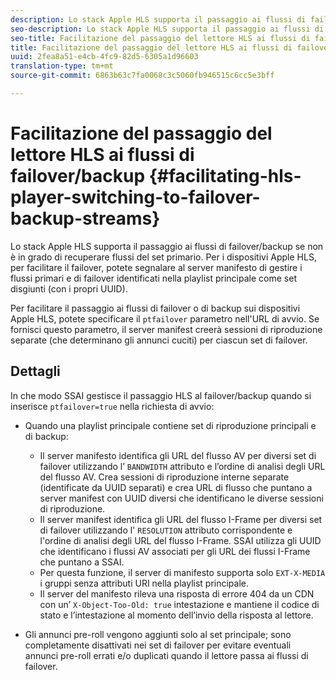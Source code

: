 ```yaml
---
description: Lo stack Apple HLS supporta il passaggio ai flussi di failover/backup se non è in grado di recuperare flussi del set primario. Per i dispositivi Apple HLS, per facilitare il failover, potete segnalare al server manifesto di gestire i flussi primari e di failover identificati nella playlist principale come set disgiunti (con i propri UUID).
seo-description: Lo stack Apple HLS supporta il passaggio ai flussi di failover/backup se non è in grado di recuperare flussi del set primario. Per i dispositivi Apple HLS, per facilitare il failover, potete segnalare al server manifesto di gestire i flussi primari e di failover identificati nella playlist principale come set disgiunti (con i propri UUID).
seo-title: Facilitazione del passaggio del lettore HLS ai flussi di failover/backup
title: Facilitazione del passaggio del lettore HLS ai flussi di failover/backup
uuid: 2fea8a51-e4cb-4fc9-82d5-6305a1d96603
translation-type: tm+mt
source-git-commit: 6863b63c7fa0068c3c5060fb946515c6cc5e3bff

---
```



# Facilitazione del passaggio del lettore HLS ai flussi di failover/backup {#facilitating-hls-player-switching-to-failover-backup-streams}

Lo stack Apple HLS supporta il passaggio ai flussi di failover/backup se non è in grado di recuperare flussi del set primario. Per i dispositivi Apple HLS, per facilitare il failover, potete segnalare al server manifesto di gestire i flussi primari e di failover identificati nella playlist principale come set disgiunti (con i propri UUID).

Per facilitare il passaggio ai flussi di failover o di backup sui dispositivi Apple HLS, potete specificare il `ptfailover` parametro nell&#39;URL di avvio. Se fornisci questo parametro, il server manifest creerà sessioni di riproduzione separate (che determinano gli annunci cuciti) per ciascun set di failover.

## Dettagli

In che modo SSAI gestisce il passaggio HLS al failover/backup quando si inserisce `ptfailover=true` nella richiesta di avvio:

* Quando una playlist principale contiene set di riproduzione principali e di backup:

   * Il server manifesto identifica gli URL del flusso AV per diversi set di failover utilizzando l’ `BANDWIDTH` attributo e l’ordine di analisi degli URL del flusso AV. Crea sessioni di riproduzione interne separate (identificate da UUID separati) e crea URL di flusso che puntano a server manifest con UUID diversi che identificano le diverse sessioni di riproduzione.
   * Il server manifest identifica gli URL del flusso I-Frame per diversi set di failover utilizzando l&#39; `RESOLUTION` attributo corrispondente e l&#39;ordine di analisi degli URL del flusso I-Frame. SSAI utilizza gli UUID che identificano i flussi AV associati per gli URL dei flussi I-Frame che puntano a SSAI.
   * Per questa funzione, il server di manifesto supporta solo `EXT-X-MEDIA` i gruppi senza attributi URI nella playlist principale.
   * Il server del manifesto rileva una risposta di errore 404 da un CDN con un’ `X-Object-Too-Old: true` intestazione e mantiene il codice di stato e l’intestazione al momento dell’invio della risposta al lettore.

* Gli annunci pre-roll vengono aggiunti solo al set principale; sono completamente disattivati nei set di failover per evitare eventuali annunci pre-roll errati e/o duplicati quando il lettore passa ai flussi di failover.

